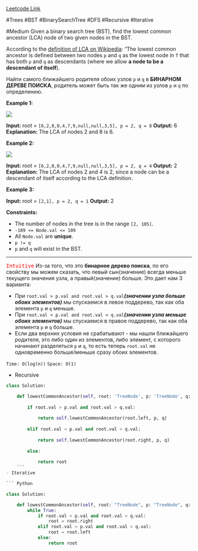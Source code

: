 [Leetcode Link](https://leetcode.com/problems/lowest-common-ancestor-of-a-binary-search-tree/description/)

#Trees #BST #BinarySearchTree #DFS #Recursive #Iterative

#Medium
Given a binary search tree (BST), find the lowest common ancestor (LCA) node of two given nodes in the BST.

According to the [definition of LCA on Wikipedia](https://en.wikipedia.org/wiki/Lowest_common_ancestor): “The lowest common ancestor is defined between two nodes `p` and `q` as the lowest node in `T` that has both `p` and `q` as descendants (where we allow **a node to be a descendant of itself**).

Найти самого ближайшего родителя обоих узлов `p` и `q` в **БИНАРНОМ ДЕРЕВЕ ПОИСКА**, родитель может быть так же одним из узлов `p` и `q` по определению.



**Example 1:**

![](https://assets.leetcode.com/uploads/2018/12/14/binarysearchtree_improved.png)

**Input:** root = `[6,2,8,0,4,7,9,null,null,3,5], p = 2, q = 8`
**Output:** 6
**Explanation:** The LCA of nodes 2 and 8 is 6.

**Example 2:**

![](https://assets.leetcode.com/uploads/2018/12/14/binarysearchtree_improved.png)

**Input:** root = `[6,2,8,0,4,7,9,null,null,3,5], p = 2, q = 4`
**Output:** 2
**Explanation:** The LCA of nodes 2 and 4 is 2, since a node can be a descendant of itself according to the LCA definition.

**Example 3:**

**Input:** root = `[2,1], p = 2, q = 1`
**Output:** 2

**Constraints:**

- The number of nodes in the tree is in the range `[2, 105]`.
- `-109 <= Node.val <= 109`
- All `Node.val` are **unique**.
- `p != q`
- `p` and `q` will exist in the BST.

---
<kbd><span style="color:red;">Intuitive</span></kbd>
Из-за того, что это **бинарное дерево поиска**, по его свойству мы можем сказать, что левый сын(значение) всегда меньше текущего значения узла, а правый(значение) больше. Это дает нам 3 варианта:
- При `root.val > p.val and root.val > q.val`***(значении узла больше обоих элементов)*** мы спускаемся в левое поддерево, так как оба элемента `p` и `q` меньше.
- При `root.val < p.val and root.val < q.val`***(значении узла меньше обоих элементов)*** мы спускаемся в правое поддерево, так как оба элемента `p` и `q` больше.
- Если два верхних условия не срабатывают - мы нашли ближайшего родителя, это либо один из элементов, либо элемент, с которого начинают разделяться `p` и `q`, то есть теперь `root.val` не одновременно больше/меньше сразу обоих элементов.


`Time: O(log(n))`
`Space: O(1)`
- Recursive
``` Python
class Solution:

	def lowestCommonAncestor(self, root: 'TreeNode', p: 'TreeNode', q: 'TreeNode') -> 'TreeNode':
	
		if root.val > p.val and root.val > q.val:
		
			return self.lowestCommonAncestor(root.left, p, q)
		
		elif root.val < p.val and root.val < q.val:
		
			return self.lowestCommonAncestor(root.right, p, q)
		
		else:
		
			return root
	```
- Iterative

``` Python

class Solution:

    def lowestCommonAncestor(self, root: "TreeNode", p: "TreeNode", q: "TreeNode") -> "TreeNode":
        while True:
            if root.val < p.val and root.val < q.val:
                root = root.right
            elif root.val > p.val and root.val > q.val:
                root = root.left
            else:
                return root

```
